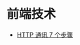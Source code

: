 # 前端技术
* [HTTP 通讯 7 个步骤](https://github.com/lijiakof/frontend-book/blob/master/share/debounce-throttle.md)